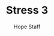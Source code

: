---
image: /assets/img/kl/kl_stress_3.png
title: Stress 3
number: 3
categories:
  - Meditations
  - Life
  - Stress
author: Hope Staff
notes: Stress 3
embed: >-
  <iframe style="border-radius:12px" src="https://open.spotify.com/embed/episode/2Al0gtSpmykQjLmGvjYDWf?utm_source=generator" width="100%" height="352" frameBorder="0" allowfullscreen="" allow="autoplay; clipboard-write; encrypted-media; fullscreen; picture-in-picture" loading="lazy"></iframe>
transcript: >-
  SOME LINES OF TEXT START HERE
---